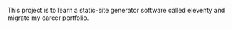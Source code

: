 This project is to learn a static-site generator software called eleventy and migrate my career portfolio. 